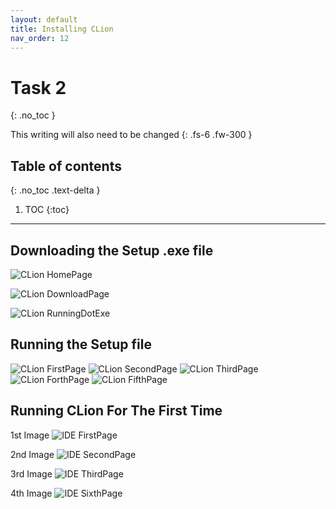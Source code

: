 ```yaml
---
layout: default
title: Installing CLion
nav_order: 12
---
```


# Task 2
{: .no_toc }


This writing will also need to be changed
{: .fs-6 .fw-300 }

## Table of contents
{: .no_toc .text-delta }

1. TOC
{:toc}

---

## Downloading the Setup .exe file

![CLion HomePage](https://cdn.discordapp.com/attachments/498622698050813962/695025139766525952/unknown.png "HomePage")

![CLion DownloadPage](https://cdn.discordapp.com/attachments/498622698050813962/695026972195028992/unknown.png "DownloadPage")

![CLion RunningDotExe](https://cdn.discordapp.com/attachments/498622698050813962/695028299470209064/unknown.png ".exe")

## Running the Setup file

![CLion FirstPage](https://cdn.discordapp.com/attachments/694977588405469265/694991483794751650/unknown.png "First Page")
![CLion SecondPage](https://cdn.discordapp.com/attachments/694977588405469265/694991527985938542/unknown.png "Second Page")
![CLion ThirdPage](https://cdn.discordapp.com/attachments/694977588405469265/694991864788418600/unknown.png "Third Page")
![CLion ForthPage](https://cdn.discordapp.com/attachments/694977588405469265/694991892710162462/unknown.png "Forth Page")
![CLion FifthPage](https://cdn.discordapp.com/attachments/694977588405469265/694992190035722300/unknown.png "Fifth Page")

## Running CLion For The First Time
1st Image
![IDE FirstPage](https://cdn.discordapp.com/attachments/694977588405469265/694992613002051614/unknown.png "IDE First Page")

2nd Image
![IDE SecondPage](https://cdn.discordapp.com/attachments/694977588405469265/694992667947434014/unknown.png "IDE Second Page")

3rd Image
![IDE ThirdPage](https://cdn.discordapp.com/attachments/498622698050813962/695031517067346071/unknown.png "IDE Third Page")

4th Image
![IDE SixthPage](https://cdn.discordapp.com/attachments/498622698050813962/695030756728242276/unknown.png "IDE Fourth Page")



